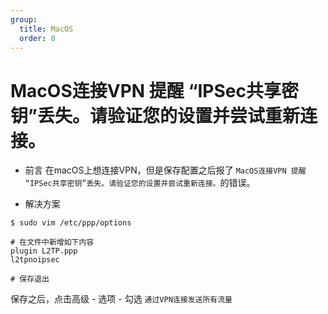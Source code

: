 ```yaml
---
group:
  title: MacOS
  order: 0
---
```


# MacOS连接VPN 提醒 “IPSec共享密钥”丢失。请验证您的设置并尝试重新连接。

- 前言
  在macOS上想连接VPN，但是保存配置之后报了 `MacOS连接VPN 提醒 “IPSec共享密钥”丢失。请验证您的设置并尝试重新连接。`的错误。

- 解决方案
```shell
$ sudo vim /etc/ppp/options

# 在文件中新增如下内容
plugin L2TP.ppp
l2tpnoipsec

# 保存退出
```
保存之后，点击高级 - 选项 - 勾选 `通过VPN连接发送所有流量`